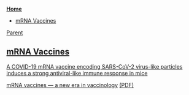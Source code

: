 <!-- START doctoc generated TOC please keep comment here to allow auto update -->
<!-- DON'T EDIT THIS SECTION, INSTEAD RE-RUN doctoc TO UPDATE -->
**[Home](#pages/blog/cv19/index)**

- [mRNA Vaccines](#mrna-vaccines)

<!-- END doctoc generated TOC please keep comment here to allow auto update -->

[Parent](#pages/blog/cv19/vx/index)

## [mRNA Vaccines](https://en.wikipedia.org/wiki/RNA_vaccine)


[A COVID-19 mRNA vaccine encoding SARS-CoV-2 virus-like particles induces a strong antiviral-like immune response in mice](https://www.nature.com/articles/s41422-020-00392-7)

[mRNA vaccines — a new era in vaccinology](https://www.nature.com/articles/nrd.2017.243) [(PDF)](https://www.nature.com/articles/nrd.2017.243.pdf)

